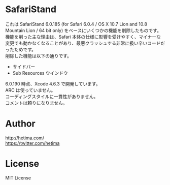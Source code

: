 # SafariStand 

これは SafariStand 6.0.185 (for Safari 6.0.4 / OS X 10.7 Lion and 10.8 Mountain Lion / 64 bit only) をベースにいくつかの機能を削除したものです。機能を削った主な理由は、Safari 本体の仕様に影響を受けやすく、マイナーな変更でも動かなくなることがあり、最悪クラッシュする非常に扱い辛いコードだったためです。  
削除した機能は以下の通りです。

- サイドバー
- Sub Resources ウインドウ 


6.0.190 時点、Xcode 4.6.3 で開発しています。  
ARC は使っていません。  
コーディングスタイルに一貫性がありません。  
コメントは頼りになりません。

# Author

http://hetima.com/  
https://twitter.com/hetima

# License

MIT License